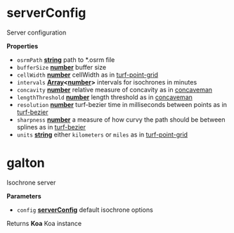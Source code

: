 <!-- Generated by documentation.js. Update this documentation by updating the source code. -->

# serverConfig

Server configuration

**Properties**

-   `osrmPath` **[string](https://developer.mozilla.org/en-US/docs/Web/JavaScript/Reference/Global_Objects/String)** path to \*.osrm file
-   `bufferSize` **[number](https://developer.mozilla.org/en-US/docs/Web/JavaScript/Reference/Global_Objects/Number)** buffer size
-   `cellWidth` **[number](https://developer.mozilla.org/en-US/docs/Web/JavaScript/Reference/Global_Objects/Number)** cellWidth as in
    [turf-point-grid](https://github.com/Turfjs/turf-point-grid)
-   `intervals` **[Array](https://developer.mozilla.org/en-US/docs/Web/JavaScript/Reference/Global_Objects/Array)&lt;[number](https://developer.mozilla.org/en-US/docs/Web/JavaScript/Reference/Global_Objects/Number)>** intervals for isochrones in minutes
-   `concavity` **[number](https://developer.mozilla.org/en-US/docs/Web/JavaScript/Reference/Global_Objects/Number)** relative measure of concavity as in
    [concaveman](https://github.com/mapbox/concaveman)
-   `lengthThreshold` **[number](https://developer.mozilla.org/en-US/docs/Web/JavaScript/Reference/Global_Objects/Number)** length threshold as in
    [concaveman](https://github.com/mapbox/concaveman)
-   `resolution` **[number](https://developer.mozilla.org/en-US/docs/Web/JavaScript/Reference/Global_Objects/Number)** turf-bezier time in milliseconds between points as in
    [turf-bezier](https://github.com/Turfjs/turf-bezier)
-   `sharpness` **[number](https://developer.mozilla.org/en-US/docs/Web/JavaScript/Reference/Global_Objects/Number)** a measure of how curvy the path should be between splines as in
    [turf-bezier](https://github.com/Turfjs/turf-bezier)
-   `units` **[string](https://developer.mozilla.org/en-US/docs/Web/JavaScript/Reference/Global_Objects/String)** either `kilometers` or `miles` as in
    [turf-point-grid](https://github.com/Turfjs/turf-point-grid)

# galton

Isochrone server

**Parameters**

-   `config` **[serverConfig](#serverconfig)** default isochrone options

Returns **Koa** Koa instance
